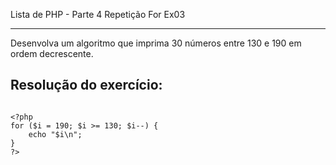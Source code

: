  Lista de PHP - Parte 4 Repetição For Ex03

***

Desenvolva um algoritmo que imprima 30 números entre 130 e 190 em ordem decrescente.

## Resolução do exercício:

```

<?php
for ($i = 190; $i >= 130; $i--) {
    echo "$i\n";
}
?>

```